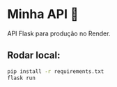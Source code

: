 # Minha API 🚀

API Flask para produção no Render.
## Rodar local:
```bash
pip install -r requirements.txt
flask run
